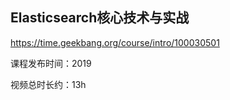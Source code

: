Elasticsearch核心技术与实战
---

https://time.geekbang.org/course/intro/100030501

课程发布时间：2019

视频总时长约：13h
